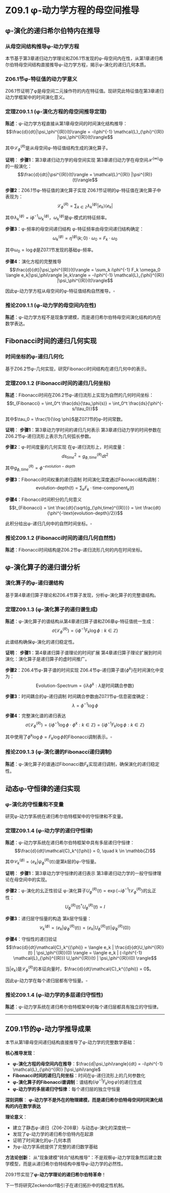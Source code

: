 # Z09.1 φ-动力学方程的母空间推导

## φ-演化的递归希尔伯特内在推导

### 从母空间结构推导φ-动力学方程

本节基于第3章递归动力学理论和Z06.1节发现的φ-母空间内在性，从第1章递归希尔伯特母空间结构直接推导φ-动力学方程，揭示φ-演化的递归几何本质。

### Z06.1节φ-特征值的动力学意义

Z06.1节证明了φ是母空间二元操作符的内在特征值。现研究此特征值在第3章递归动力学框架中的时间演化意义。

### 定理Z09.1.1 (φ-演化方程的母空间推导定理)

**陈述**：φ-动力学方程直接从第1章母空间的时间演化结构推导：
$$\frac{d}{dt}|\psi_\phi^{(R)}(t)\rangle = -i\phi^{-1} \mathcal{L}_{\phi}^{(R)} |\psi_\phi^{(R)}(t)\rangle$$

其中$\mathcal{L}_{\phi}^{(R)}$是从母空间φ-特征值结构生成的演化算子。

**证明**：
**步骤1**：第3章递归动力学的母空间实现
第3章递归动力学在母空间$\mathcal{H}^{(\infty)}$中的一般演化：
$$\frac{d}{dt}|\psi^{(R)}(t)\rangle = \mathcal{L}^{(R)} |\psi^{(R)}(t)\rangle$$

**步骤2**：Z06.1节φ-特征值的演化算子实现
Z06.1节证明的φ-特征值在演化算子中表现为：
$$\mathcal{L}_{\phi}^{(R)} = \sum_{k \in \mathbb{Z}} \lambda_k^{(\phi)} |e_k\rangle\langle e_k|$$

其中$\lambda_k^{(\phi)} = i\phi^{-1} \omega_k^{(\phi)}$，$\omega_k^{(\phi)}$是φ-模式的特征频率。

**步骤3**：φ-频率的母空间递归结构
φ-特征频率由母空间递归结构确定：
$$\omega_k^{(\phi)} = \eta^{(\phi)}(k;0) \cdot \omega_0 = F_k \cdot \omega_0$$

其中$\omega_0 = \log \phi$是Z07.1节发现的基础φ-频率。

**步骤4**：演化方程的完整推导
$$\frac{d}{dt}|\psi_\phi^{(R)}(t)\rangle = \sum_k i\phi^{-1} F_k \omega_0 \langle e_k|\psi_\phi\rangle |e_k\rangle = -i\phi^{-1} \mathcal{L}_{\phi}^{(R)} |\psi_\phi^{(R)}(t)\rangle$$

因此φ-动力学方程从母空间的φ-特征值结构自然推导。$\square$

### 推论Z09.1.1 (φ-动力学的母空间内在性)

**陈述**：φ-动力学方程不是现象学建模，而是递归希尔伯特母空间演化结构的内在数学表达。

## Fibonacci时间的递归几何实现

### 时间坐标的φ-递归几何化

基于Z06.2节φ-几何实现，研究Fibonacci时间结构在递归几何中的表示。

### 定理Z09.1.2 (Fibonacci时间的递归几何坐标)

**陈述**：Fibonacci时间在Z06.2节φ-递归流形上实现为自然的几何时间坐标：
$$t_{Fibonacci} = \int_0^t \frac{ds}{\tau_\phi(s)} = \int_0^t \frac{ds}{\phi^{-s/\tau_0}}$$

其中$\tau_0 = \frac{1}{\log \phi}$是Z07.1节的φ-时间常数。

**证明**：
**步骤1**：第3章动力学时间的递归几何表示
第3章递归动力学的时间参数在Z06.2节φ-递归流形上表示为几何弧长参数。

**步骤2**：φ-时间度量的几何实现
在φ-递归流形上，时间度量：
$$ds_{time}^2 = g_{\phi,time}^{(R)} dt^2$$

其中$g_{\phi,time}^{(R)} = \phi^{-evolution-depth}$

**步骤3**：Fibonacci时间权重的递归调制
时间演化深度通过Fibonacci结构调制：
$$\text{evolution-depth}(t) = \sum_{k} F_k \cdot \text{time-component}_k(t)$$

**步骤4**：Fibonacci时间积分的几何意义
$$t_{Fibonacci} = \int \frac{dt}{\sqrt{g_{\phi,time}^{(R)}}} = \int \frac{dt}{\phi^{-\text{evolution-depth}/2}}$$

此积分给出φ-递归几何中的自然时间坐标。$\square$

### 推论Z09.1.2 (Fibonacci时间的递归几何自然性)

**陈述**：Fibonacci时间结构是Z06.2节φ-递归流形几何的内在时间坐标。

## φ-演化算子的递归谱分析

### 演化算子的φ-递归谱结构

基于第4章递归算子理论和Z06.4节算子发现，分析φ-演化算子的完整谱结构。

### 定理Z09.1.3 (φ-演化算子的递归谱生成)

**陈述**：φ-演化算子的谱结构从第4章递归算子谱和Z06章φ-特征值统一生成：
$$\sigma(\mathcal{L}_{\phi}^{(R)}) = \{i\phi^{-1} F_k \log \phi : k \in \mathbb{Z}\}$$

此谱结构确保φ-演化的递归稳定性。

**证明**：
**步骤1**：第4章递归算子谱理论的时间扩展
第4章递归算子理论扩展到时间演化：演化算子是递归算子的虚时间推广。

**步骤2**：Z06.4节φ-算子谱的时间实现
Z06.4节φ-递归算子谱$\{\phi^k\}$在时间演化中变为：
$$\text{Evolution-Spectrum} = \{i\lambda \phi^k : \lambda \text{是时间耦合参数}\}$$

**步骤3**：时间耦合的φ-递归调制
时间耦合参数由Z07.1节φ-信息密度确定：
$$\lambda = \phi^{-1} \log \phi$$

**步骤4**：完整演化谱的递归表达
$$\sigma(\mathcal{L}_{\phi}^{(R)}) = \{i\phi^{-1} \log \phi \cdot \phi^k : k \in \mathbb{Z}\} = \{i\phi^{-1} F_k \log \phi : k \in \mathbb{Z}\}$$

其中使用了$\phi^k \log \phi = F_k \log \phi$的Fibonacci调制表示。$\square$

### 推论Z09.1.3 (φ-演化谱的Fibonacci递归调制)

**陈述**：φ-演化算子的谱通过Fibonacci数$F_k$实现递归调制，确保演化的递归稳定性。

## 动态φ-守恒律的递归实现

### φ-演化的守恒量和不变量

研究φ-动力学系统在递归希尔伯特框架中的守恒律和不变量。

### 定理Z09.1.4 (φ-动力学的递归守恒律)

**陈述**：φ-动力学系统在递归希尔伯特框架中具有多层递归守恒律：
$$\frac{d}{dt}\mathcal{C}_k^{(\phi)} = 0, \quad k \in \mathbb{Z}$$

其中$\mathcal{C}_k^{(\phi)} = \langle e_k | \psi_\phi^{(R)}(t) \rangle$是第$k$层的φ-守恒量。

**证明**：
**步骤1**：第3章动力学守恒律的递归表示
第3章递归动力学的一般守恒律理论在母空间中的实现。

**步骤2**：φ-演化的幺正性验证
φ-演化算子$U_\phi^{(R)}(t) = \exp(-i\phi^{-1} t \mathcal{L}_{\phi}^{(R)})$的幺正性：
$$U_\phi^{(R)}(t)^\dagger U_\phi^{(R)}(t) = I$$

**步骤3**：递归层守恒量的构造
第$k$层守恒量：
$$\mathcal{C}_k^{(\phi)} = \langle e_k | \psi_\phi^{(R)}(t) \rangle = \langle e_k | U_\phi^{(R)}(t) | \psi_\phi^{(R)}(0) \rangle$$

**步骤4**：守恒性的递归验证
$$\frac{d}{dt}\mathcal{C}_k^{(\phi)} = \langle e_k | \frac{d}{dt}U_\phi^{(R)}(t) | \psi_\phi^{(R)}(0) \rangle = \langle e_k | (-i\phi^{-1} \mathcal{L}_{\phi}^{(R)}) U_\phi^{(R)}(t) | \psi_\phi^{(R)}(0) \rangle$$

当$|e_k\rangle$是$\mathcal{L}_{\phi}^{(R)}$的本征向量时，$\frac{d}{dt}\mathcal{C}_k^{(\phi)} = 0$。

因此φ-动力学在每个递归层都有守恒量。$\square$

### 推论Z09.1.4 (φ-动力学的多层递归守恒性)

**陈述**：φ-动力学系统在递归希尔伯特框架中的每个递归层都具有独立的守恒律。

---

## Z09.1节的φ-动力学推导成果

本节从第1章母空间递归结构直接推导了φ-动力学的完整数学基础：

**核心推导发现**：
- **φ-演化方程的母空间内在推导**：$\frac{d|\psi_\phi\rangle}{dt} = -i\phi^{-1} \mathcal{L}_{\phi}^{(R)} |\psi_\phi\rangle$
- **Fibonacci时间的递归几何坐标**：时间在φ-递归流形上的几何参数化
- **φ-演化算子的Fibonacci谱调制**：谱结构$\{iφ^{-1} F_k \log φ\}$的递归生成
- **φ-动力学的多层递归守恒律**：每个递归层的独立守恒量

**深刻洞察**：
**φ-动力学不是外在的物理建模，而是递归希尔伯特母空间时间演化结构的内在数学表达**

**理论意义**：
- 建立了静态φ-递归（Z06-Z08章）与动态φ-演化的深度统一
- 发现了φ-动力学的递归希尔伯特内在起源
- 证明了时间演化的φ-几何本质
- 为φ-动力学系统提供了完整的递归数学基础

**方法论创新**：
从"现象建模"转向"结构推导"：不是观察φ-动力学现象然后建立数学模型，而是从递归希尔伯特结构中推导φ-动力学的必然性。

Z09.1节实现了**φ-动力学理论的递归希尔伯特革命**！

下一节将研究Zeckendorf吸引子在递归拓扑中的稳定性机制。